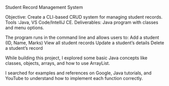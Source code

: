 Student Record Management System

Objective: Create a CLI-based CRUD system for managing student records. Tools :Java, VS Code/IntelliJ CE. Deliverables: Java program with classes and menu options.

The program runs in the command line and allows users to: Add a student (ID, Name, Marks) View all student records Update a student’s details Delete a student’s record

While building this project, I explored some basic Java concepts like classes, objects, arrays, and how to use ArrayList.

I searched for examples and references on Google, Java tutorials, and YouTube to understand how to implement each function correctly.
